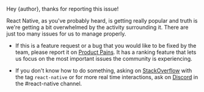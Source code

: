 Hey {author}, thanks for reporting this issue!

React Native, as you've probably heard, is getting really popular and truth is we're getting a bit overwhelmed by the activity surrounding it. There are just too many issues for us to manage properly.

- If this is a feature request or a bug that you would like to be fixed by the team, please report it on [Product Pains](https://productpains.com/product/react-native/). It has a ranking feature that lets us focus on the most important issues the community is experiencing.

- If you don't know how to do something, asking on [StackOverflow](http://stackoverflow.com/questions/tagged/react-native) with the tag `react-native` or for more real time interactions, ask on [Discord](https://discord.gg/0ZcbPKXt5bZjGY5n) in the #react-native channel.

